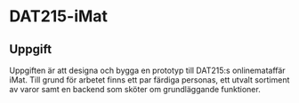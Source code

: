 DAT215-iMat
===========

Uppgift
--------
Uppgiften är att designa och bygga en prototyp till DAT215:s onlinemataffär iMat. Till grund för arbetet finns ett par färdiga personas, ett utvalt sortiment av varor samt en backend som sköter om grundläggande funktioner.
